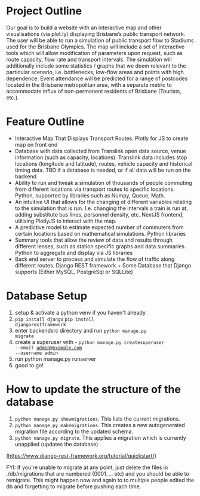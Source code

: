 # Project Outline
Our goal is to build a website with an interactive map and other visualisations (via plot.ly) displaying Brisbane’s public transport network. The user will be able to run a simulation of public transport flow to Stadiums used for the Brisbane Olympics. The map will include a set of interactive tools which will allow modification of parameters upon request, such as route capacity, flow rate and transport intervals. The simulation will additionally include some statistics / graphs that we deem relevant to the particular scenario, i.e. bottlenecks, low-flow areas and points with high dependence. Event attendance will be predicted for a range of postcodes located in the Brisbane metropolitan area, with a separate metric to accommodate influx of non-permanent residents of Brisbane (Tourists, etc.).

# Feature Outline
- Interactive Map That Displays Transport Routes. Plotly for JS to create map on front end
- Database with data collected from Translink open data source, venue information (such as capacity, locations). Translink data includes stop locations (longitude and latitude), routes, vehicle capacity and historical timing data. TBD if a database is needed, or if all data will be run on the backend
- Ability to run and tweak a simulation of thousands of people commuting from different locations via transport routes to specific locations. Python, supported by libraries such as Numpy, Queue, Math.
- An intuitive UI that allows for the changing of different variables relating to the simulation that is run. I.e. changing the intervals a train is run at, adding substitute bus lines, personnel density, etc. NextJS frontend, utilising PlotlyJS to interact with the map. 
- A predictive model to estimate expected number of commuters from certain locations based on mathematical simulations. Python libraries
- Summary tools that allow the review of data and results through different lenses, such as station specific graphs and data summaries. Python to aggregate and display via JS libraries 
- Back end server to process and simulate the flow of traffic along different routes. Django REST framework + Some Database that Django supports (Either MySQL, PostgreSql or SQLLite)


# Database Setup
1. setup & activate a python venv if you haven't already
2. <code>pip install django</code>
   <code>pip install djangorestframework</code>
3. enter backendsrc directory and run <code>python manage.py migrate</code>
4. create a superuser with - <code>python manage.py createsuperuser --email admin@example.com --username admin</code>
5. run python manage.py runserver
6. good to go!

# How to update the structure of the database
1. <code>python manage.py showmigrations</code>. This lists the current migrations.
2. <code>python manage.py makemigrations</code>. This creates a new autogenerated migration file according to the updated schema.
3. <code>python manage.py migrate</code>. This applies a migration which is currently unapplied (updates the database)

(https://www.django-rest-framework.org/tutorial/quickstart/)

FYI: If you're unable to migrate at any point, just delete the files in ./db/migrations that are numbered (0001_... etc) and you should be able to remigrate. This might happen now and again to to multiple people edited the db and forgetting to migrate before pushing each time.
